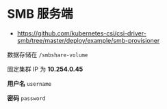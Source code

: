 # SMB 服务端

* https://github.com/kubernetes-csi/csi-driver-smb/tree/master/deploy/example/smb-provisioner

数据存储在 `/smbshare-volume`

固定集群 IP 为 **10.254.0.45**

**用户名** `username`

**密码** `password`
